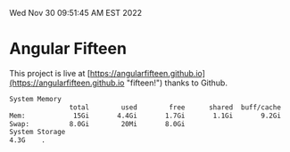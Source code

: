 Wed Nov 30 09:51:45 AM EST 2022

# Angular Fifteen


This project is live at [https://angularfifteen.github.io](https://angularfifteen.github.io "fifteen!") thanks to Github.

```bash
System Memory
               total        used        free      shared  buff/cache   available
Mem:            15Gi       4.4Gi       1.7Gi       1.1Gi       9.2Gi       9.4Gi
Swap:          8.0Gi        20Mi       8.0Gi
System Storage
4.3G	.
```
```bash
